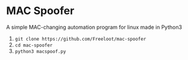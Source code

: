 # MAC Spoofer
A simple MAC-changing automation program for linux made in Python3

1. ```git clone https://github.com/Freeloot/mac-spoofer```
2. ```cd mac-spoofer```
3. ```python3 macspoof.py```
